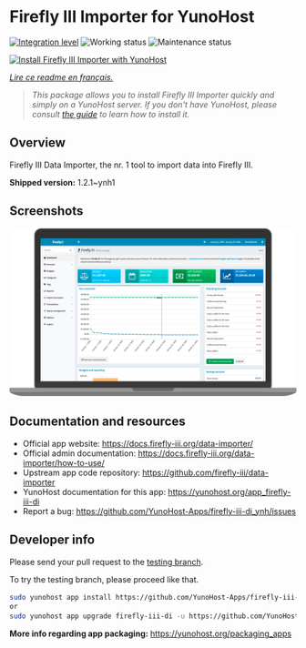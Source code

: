 <!--
N.B.: This README was automatically generated by https://github.com/YunoHost/apps/tree/master/tools/README-generator
It shall NOT be edited by hand.
-->

# Firefly III Importer for YunoHost

[![Integration level](https://dash.yunohost.org/integration/firefly-iii-di.svg)](https://dash.yunohost.org/appci/app/firefly-iii-di) ![Working status](https://ci-apps.yunohost.org/ci/badges/firefly-iii-di.status.svg) ![Maintenance status](https://ci-apps.yunohost.org/ci/badges/firefly-iii-di.maintain.svg)

[![Install Firefly III Importer with YunoHost](https://install-app.yunohost.org/install-with-yunohost.svg)](https://install-app.yunohost.org/?app=firefly-iii-di)

*[Lire ce readme en français.](./README_fr.md)*

> *This package allows you to install Firefly III Importer quickly and simply on a YunoHost server.
If you don't have YunoHost, please consult [the guide](https://yunohost.org/#/install) to learn how to install it.*

## Overview

Firefly III Data Importer, the nr. 1 tool to import data into Firefly III.


**Shipped version:** 1.2.1~ynh1

## Screenshots

![Screenshot of Firefly III Importer](./doc/screenshots/imac-complete.png)

## Documentation and resources

* Official app website: <https://docs.firefly-iii.org/data-importer/>
* Official admin documentation: <https://docs.firefly-iii.org/data-importer/how-to-use/>
* Upstream app code repository: <https://github.com/firefly-iii/data-importer>
* YunoHost documentation for this app: <https://yunohost.org/app_firefly-iii-di>
* Report a bug: <https://github.com/YunoHost-Apps/firefly-iii-di_ynh/issues>

## Developer info

Please send your pull request to the [testing branch](https://github.com/YunoHost-Apps/firefly-iii-di_ynh/tree/testing).

To try the testing branch, please proceed like that.

``` bash
sudo yunohost app install https://github.com/YunoHost-Apps/firefly-iii-di_ynh/tree/testing --debug
or
sudo yunohost app upgrade firefly-iii-di -u https://github.com/YunoHost-Apps/firefly-iii-di_ynh/tree/testing --debug
```

**More info regarding app packaging:** <https://yunohost.org/packaging_apps>
